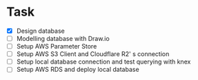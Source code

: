 # Task

- [x] Design database
- [ ] Modelling database with Draw.io
- [ ] Setup AWS Parameter Store
- [ ] Setup AWS S3 Client and Cloudflare R2' s connection
- [ ] Setup local database connection and test querying with knex
- [ ] Setup AWS RDS and deploy local database

